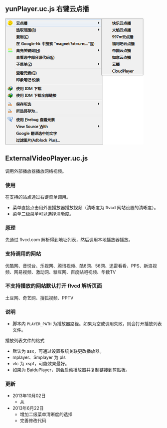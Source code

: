 ## yunPlayer.uc.js 右键云点播

![云点播.png](云点播.png)

## ExternalVideoPlayer.uc.js

调用外部播放器播放网络视频。

### 使用

在支持的站点通过右键菜单调用。

 - 菜单直接点击用外置播放器播放视频（清晰度为 flvcd 网站设置的清晰度）。
 - 菜单二级菜单可以选择清晰度。

### 原理

先通过 flvcd.com 解析得到地址列表，然后调用本地播放器播放。

### 支持调用的网站

优酷网、音悦台、乐视网、腾讯视频、酷6网、56网、迅雷看看、PPS、新浪视频、网易视频、激动网、糖豆网、百度贴吧视频、华数TV

### 不支持播放的网站默认打开 flvcd 解析页面

土豆网、奇艺网、搜狐视频、PPTV

### 说明

 - 脚本内 `PLAYER_PATH` 为播放器路径。如果为空或调用失败，则会打开播放列表文件。

播放列表文件的格式

  - 默认为 asx，可通过设置系统关联更改播放器。
  - mplayer、Smplayer 为 pls
  - vlc 为 xspf，可能效果最好。
  - 如果为 BaiduPlayer，则会启动播放器并复制链接到剪贴板。

### 更新

 - 2013年10月02日
    - 从
 - 2013年6月22日
    - 增加二级菜单清晰度的选择
    - 完善修改代码